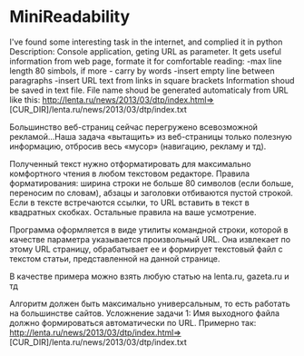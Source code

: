 # MiniReadability

I've found some interesting task in the internet, and complied it in python
Description:
Console application, geting URL as parameter. It gets useful information from web page, formate it for comfortable reading: 
  -max line length 80 simbols, if more - carry by words
  -insert empty line between paragraphs
  -insert URL text from links in square brackets
Information shoud be saved in text file. File name shoud be generated automaticaly from URL like this: 
http://lenta.ru/news/2013/03/dtp/index.html=>  [CUR_DIR]/lenta.ru/news/2013/03/dtp/index.txt


Большинство веб-страниц сейчас перегружено всевозможной рекламой...Наша задача «вытащить» из веб-страницы только полезную информацию, отбросив весь «мусор» (навигацию, рекламу и тд).

Полученный  текст  нужно  отформатировать  для максимально комфортного чтения  в  любом текстовом  редакторе.  Правила  форматирования:  ширина  строки  не  больше  80  символов  (если больше,  переносим  по  словам),  абзацы  и  заголовки  отбиваются  пустой  строкой. Если  в  тексте встречаются ссылки, то URL вставить в текст в квадратных скобках. Остальные правила на ваше усмотрение.

Программа  оформляется  в  виде утилиты командной  строки,  которой  в качестве  параметра указывается произвольный URL. Она  извлекает  по  этому URL страницу, обрабатывает  ее  и формирует текстовый файл с текстом статьи, представленной на данной странице.

В качестве примера можно взять любую статью на lenta.ru, gazeta.ru и тд 

Алгоритм должен быть максимально универсальным, то есть работать на большинстве сайтов. Усложнение задачи 1: Имя  выходного  файла  должно  формироваться автоматически  по URL. Примерно так: http://lenta.ru/news/2013/03/dtp/index.html=>  [CUR_DIR]/lenta.ru/news/2013/03/dtp/index.txt
